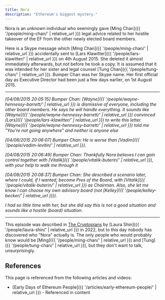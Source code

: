 ```yaml
---
title: Nora
description: "Ethereum's biggest mystery."
---
```



Nora is an unknown individual who seemingly gave [Ming Chan]({{ '/people/ming-chan/' | relative_url }}) legal advice related to her hostile takeover of the EF from the other newly elected board members.

Here is a Skype message which [Ming Chan]({{ '/people/ming-chan/' | relative_url }}) accidentally sent to [Lars Klawitter]({{ '/people/lars-klawitter/' | relative_url }}) on 4th August 2015.  She deleted it almost immediately afterwards, but not before he took a copy.  It is assumed that it was intended for her sister and legal counsel [Tung Chan]({{ '/people/tung-chan/' | relative_url }}).  Bumper Chan was her Skype name.  Her first official day as Executive Director had been just a few days earlier, on 1st August 2015.

----
*[04/08/2015 20:05:15] Bumper Chan: [Wayne]({{ '/people/wayne-hennessy-barrett/' | relative_url }}) is dismissive of everyone, including the other board members. He says he will handle everything. It sounds like [Wayne]({{ '/people/wayne-hennessy-barrett/' | relative_url }}) convinced [Lars]({{ '/people/lars-klawitter/' | relative_url }}) to write this letter. [Wayne]({{ '/people/wayne-hennessy-barrett/' | relative_url }}) told me "You're not going anywhere" and neither is anyone else*

*[04/08/2015 20:06:07] Bumper Chan: He is worse than [Vadim]({{ '/people/vadim-levitin/' | relative_url }}).*

*[04/08/2015 20:06:49] Bumper Chan: Thankfully Nora believes I can gain control together with [Vitalik]({{ '/people/vitalik-buterin/' | relative_url }}), with your help to walk me through it*

*[04/08/2015 20:08:37] Bumper Chan: She described a scenario later, where I could, if I wanted, become Pres of the Board, with [Vitalik]({{ '/people/vitalik-buterin/' | relative_url }}) as Chairman. Also, she let me know I can choose my own advisory board (not [Kelley]({{ '/people/kelley-becker/' | relative_url }})).*

*I had so little time with her, but she did say this is not a good situation and sounds like a hostile (board) situation.*

----

This episode was described in [The Cryptopians](https://www.amazon.ca/Cryptopians-Idealism-Greed-Making-Cryptocurrency/dp/1541763017/) by [Laura Shin]({{ '/people/laura-shin/' | relative_url }}) in 2022, but to this day nobody has discovered who "Nora" actually is.  The only people who would probably know would be [Ming]({{ '/people/ming-chan/' | relative_url }}) and [Tung]({{ '/people/tung-chan/' | relative_url }}), but they don't want to talk, unsurprisingly.

## References

This page is referenced from the following articles and videos:

- [Early Days of Ethereum People]({{ '/articles/early-ethereum-people/' | relative_url }}) - Referenced in content
